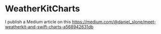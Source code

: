 # WeatherKitCharts

I publish a Medium article on this 
https://medium.com/@daniel_slone/meet-weatherkit-and-swift-charts-a568942631db

